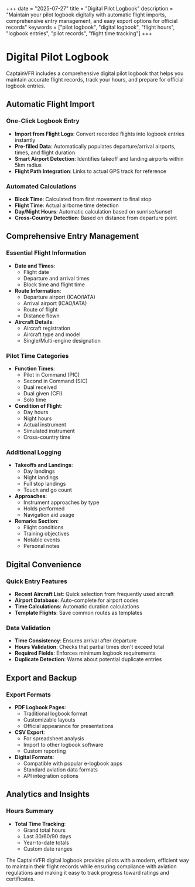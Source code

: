 +++
date = "2025-07-27"
title = "Digital Pilot Logbook"
description = "Maintain your pilot logbook digitally with automatic flight imports, comprehensive entry management, and easy export options for official records"
keywords = ["pilot logbook", "digital logbook", "flight hours", "logbook entries", "pilot records", "flight time tracking"]
+++

# Digital Pilot Logbook

CaptainVFR includes a comprehensive digital pilot logbook that helps you maintain accurate flight records, track your hours, and prepare for official logbook entries.

## Automatic Flight Import

### One-Click Logbook Entry
- **Import from Flight Logs**: Convert recorded flights into logbook entries instantly
- **Pre-filled Data**: Automatically populates departure/arrival airports, times, and flight duration
- **Smart Airport Detection**: Identifies takeoff and landing airports within 5km radius
- **Flight Path Integration**: Links to actual GPS track for reference

### Automated Calculations
- **Block Time**: Calculated from first movement to final stop
- **Flight Time**: Actual airborne time detection
- **Day/Night Hours**: Automatic calculation based on sunrise/sunset
- **Cross-Country Detection**: Based on distance from departure point

## Comprehensive Entry Management

### Essential Flight Information
- **Date and Times**: 
  - Flight date
  - Departure and arrival times
  - Block time and flight time
- **Route Information**:
  - Departure airport (ICAO/IATA)
  - Arrival airport (ICAO/IATA)
  - Route of flight
  - Distance flown
- **Aircraft Details**:
  - Aircraft registration
  - Aircraft type and model
  - Single/Multi-engine designation

### Pilot Time Categories
- **Function Times**:
  - Pilot in Command (PIC)
  - Second in Command (SIC)
  - Dual received
  - Dual given (CFI)
  - Solo time
- **Condition of Flight**:
  - Day hours
  - Night hours
  - Actual instrument
  - Simulated instrument
  - Cross-country time

### Additional Logging
- **Takeoffs and Landings**:
  - Day landings
  - Night landings
  - Full stop landings
  - Touch and go count
- **Approaches**:
  - Instrument approaches by type
  - Holds performed
  - Navigation aid usage
- **Remarks Section**:
  - Flight conditions
  - Training objectives
  - Notable events
  - Personal notes

## Digital Convenience

### Quick Entry Features
- **Recent Aircraft List**: Quick selection from frequently used aircraft
- **Airport Database**: Auto-complete for airport codes
- **Time Calculations**: Automatic duration calculations
- **Template Flights**: Save common routes as templates

### Data Validation
- **Time Consistency**: Ensures arrival after departure
- **Hours Validation**: Checks that partial times don't exceed total
- **Required Fields**: Enforces minimum logbook requirements
- **Duplicate Detection**: Warns about potential duplicate entries

## Export and Backup

### Export Formats
- **PDF Logbook Pages**: 
  - Traditional logbook format
  - Customizable layouts
  - Official appearance for presentations
- **CSV Export**:
  - For spreadsheet analysis
  - Import to other logbook software
  - Custom reporting
- **Digital Formats**:
  - Compatible with popular e-logbook apps
  - Standard aviation data formats
  - API integration options

## Analytics and Insights

### Hours Summary
- **Total Time Tracking**:
  - Grand total hours
  - Last 30/60/90 days
  - Year-to-date totals
  - Custom date ranges

The CaptainVFR digital logbook provides pilots with a modern, efficient way to maintain their flight records while ensuring compliance with aviation regulations and making it easy to track progress toward ratings and certificates.